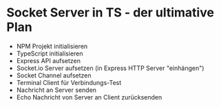 # Socket Server in TS - der ultimative Plan

- NPM Projekt initialisieren
- TypeScript initialisieren
- Express API aufsetzen
- Socket.io Server aufsetzen (in Express HTTP Server "einhängen")
- Socket Channel aufsetzen
- Terminal Client für Verbindungs-Test
- Nachricht an Server senden
- Echo Nachricht von Server an Client zurücksenden 